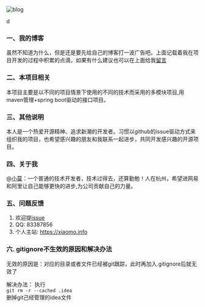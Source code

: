 ![blog](https://image.xiaomo.info/blog/blog.png)

d
### 一、我的博客
虽然不知道为什么，但是还是要先给自己的博客打一波广告吧。上面记载着我在项目开发的过程中积累的点滴，如果有什么建议也可以在上面给我[留言](https://xiaomo.info/about/)


### 二、本项目相关
本项目主要是以不同的项目情景下使用的不同的技术而采用的多模块项目,用maven管理+spring boot驱动的接口项目。

### 三、其他说明
本人是一个热爱开源精神、追求新潮的开发者。习惯以github的issue驱动方式来组织我的项目，也希望感兴趣的朋友和我联系一起进步，共同开发感兴趣的开源项目。

### 四、关于我
  @[小莫](http://xiaomo.info)：一个普通的技术开发者，技术过得去，还算勤勉！人在杭州，希望进网易和阿里让自己能够更快的进步,为公司贡献自己的力量。

### 五、问题反馈
1. 欢迎提[issue](https://github.com/xiaomoinfo/xiaomo-api/issues)
2. QQ: 83387856
4. 个人主站: https://xiaomo.info

### 六. gitignore不生效的原因和解决办法
无效的原因是：对应的目录或者文件已经被git跟踪，此时再加入.gitignore后就无效了   

解决办法： 执行   
`git rm -r --cached .idea`   
删掉git己经管理的idea文件  

